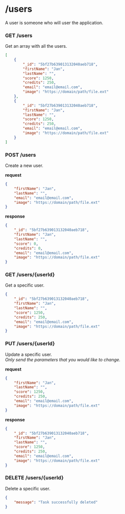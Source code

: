 # /users
A user is someone who will user the application.

### GET /users
Get an array with all the users.

```json
[
    {
        "_id": "5bf27b639013132040aeb718",
        "firstName": "Jan",
        "lastName": "",
        "score": 1250,
        "credits": 250,
        "email": "email@email.com",
        "image": "https://domain/path/file.ext"
    },
    {
        "_id": "5bf27b639013132040aeb718",
        "firstName": "Jan",
        "lastName": "",
        "score": 1250,
        "credits": 250,
        "email": "email@email.com",
        "image": "https://domain/path/file.ext"
    }
]
```

### POST /users
Create a new user.

**request**
```json
{
    "firstName": "Jan",
    "lastName": "",
    "email": "email@email.com",
    "image": "https://domain/path/file.ext"
}
```
**response**
```json
{
    "_id": "5bf27b639013132040aeb718",
    "firstName": "Jan",
    "lastName": "",
    "score": 0,
    "credits": 0,
    "email": "email@email.com",
    "image": "https://domain/path/file.ext"
}
```

### GET /users/{userId}
Get a specific user.

```json
{
    "_id": "5bf27b639013132040aeb718",
    "firstName": "Jan",
    "lastName": "",
    "score": 1250,
    "credits": 250,
    "email": "email@email.com",
    "image": "https://domain/path/file.ext"
}
```

### PUT /users/{userId}
Update a specific user.  
*Only send the parameters that you would like to change.*

**request**
```json
{
    "firstName": "Jan",
    "lastName": "",
    "score": 1250,
    "credits": 250,
    "email": "email@email.com",
    "image": "https://domain/path/file.ext"
}
```
**response**
```json
{
    "_id": "5bf27b639013132040aeb718",
    "firstName": "Jan",
    "lastName": "",
    "score": 1250,
    "credits": 250,
    "email": "email@email.com",
    "image": "https://domain/path/file.ext"
}
```

### DELETE /users/{userId}
Delete a specific user.

```json
{
    "message": "Task successfully deleted"
}
```